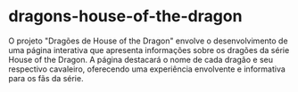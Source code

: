# dragons-house-of-the-dragon
  O projeto "Dragões de House of the Dragon" envolve o desenvolvimento de uma página interativa que apresenta informações sobre os dragões da série House of the Dragon. A página destacará o nome de cada dragão e seu respectivo cavaleiro, oferecendo uma experiência envolvente e informativa para os fãs da série.
